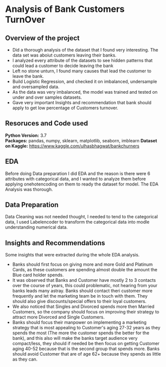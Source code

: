 # Analysis of Bank Customers TurnOver
## Overview of the project
* Did a thorough analysis of the dataset that I found very interesting. The data set was aboiut customers leaving their banks.
* I analyzed every attribute of the datasets to see hidden patterns that could lead a customer to decide leaving the bank
* Left no stone unturn, I found many causes that lead the customer to leave the bank.
* Build Logistic Regression, and checked it on imbalanced, undersample and oversampled data.
* As the data was very imbalanced, the model was trained and tested on under and over samples datasets.
* Gave very important Insights and recommendation that bank should apply to get low percentage of Customers turnover.


## Resoruces and Code used
**Python Version:** 3.7  
**Packages:** pandas, numpy, sklearn, matplotlib, seaborn, imblearn
**Dataset on Kaggle:** https://www.kaggle.com/ulhasbhagwat/bankchurners 

## EDA
Before doing Data preparation I did EDA and the reason is there were 6 attributes with categorical data, and I wanted to analyze them before applying onehotencoding on them to ready the
dataset for model. The EDA Analysis was thorough.


## Data Preparation
Data Cleaning was not needed thought, I needed to tend to the categorical data, I used Labelencoder to transform the categorical data into modle understanding numerical data.

## Insights and Recommendations
Some insights that were extracted during the whole EDA analysis.
* Banks should first focus on giving more and more Gold and Platinum Cards, as these customers are spending almost double the amount the Blue card holder spends.
* It was observed that Banks and Customer have mostly 2 to 3 contacts over the course of years, this could problematic, not hearing from your banks leads many astray. 
  Banks should contact theri customer more frequently and let the marketing team be in touch with them. They should also give discounts/special offers to their loyal customers.
* We also noticed that Singles and Divorced spends more then Married Customers, so the company should focus on improving their strategy to attract more Divorced and Single 
  Customers.
* Banks should focus their manpower on implementing a marketing strategy that is most appealing to Customer's aging 27-32 years as they spends the most 
  (The more the customer spends the better for the bank), and this also will make the banks target audience very compact/less, they should if needed be then focus on 
  getting Customer aging 40-52 because that is the second group that spends more. Banks should avoid Customer that are of age 62+ because they spends as little as they can.
